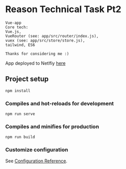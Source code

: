 # Reason Technical Task Pt2
```
Vue-app
Core tech: 
Vue.js, 
VueRouter (see: app/src/router/index.js), 
vuex (see: app/src/store/store.js),
tailwind, ES6

Thanks for considering me :)

```
App deployed to Netlfiy [here](#)

## Project setup
```
npm install
```

### Compiles and hot-reloads for development
```
npm run serve
```

### Compiles and minifies for production
```
npm run build
```

### Customize configuration
See [Configuration Reference](https://cli.vuejs.org/config/).
